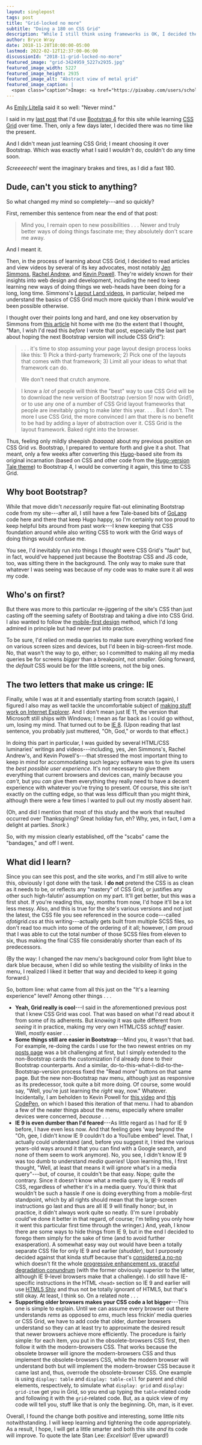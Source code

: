 ```yaml
---
layout: singlepost
tags: post
title: "Grid-locked no more"
subtitle: "Doing a 180 on CSS Grid"
description: "While I still think using frameworks is OK, I decided the best way to learn CSS Grid was to use it."
author: Bryce Wray
date: 2018-11-28T10:00:00-05:00
lastmod: 2022-02-12T12:37:00-06:00
discussionId: "2018-11-grid-locked-no-more"
featured_image: "grid-3424959_5227x2935.jpg"
featured_image_width: 5227
featured_image_height: 2935
featured_image_alt: "Abstract view of metal grid"
featured_image_caption: |
  <span class="caption">Image: <a href="https://pixabay.com/users/scholty1970-7596740/?utm_source=link-attribution&amp;utm_medium=referral&amp;utm_campaign=image&amp;utm_content=3424959">Achim Scholty</a>; <a href="https://pixabay.com/?utm_source=link-attribution&amp;utm_medium=referral&amp;utm_campaign=image&amp;utm_content=3424959">Pixabay</a></span>
---
```


As [Emily Litella](https://en.wikipedia.org/wiki/Emily_Litella) said it so well: "Never mind."

I said in my [last post](/posts/2018/11/getting-framed/) that I'd use [Bootstrap 4](https://getbootstrap.com) for this site while learning [CSS Grid](https://www.w3schools.com/css/css_grid.asp) over time. Then, only a few days later, I decided there was no time like the present.

And I didn't mean just learning CSS Grid; I meant choosing it over Bootstrap. Which was exactly what I said I _wouldn't_ do, couldn't do any time soon.

_Screeeeech!_ went the imaginary brakes and tires, as I did a fast 180.

## Dude, can't you stick to anything?

So what changed my mind so completely---and so quickly?

First, remember this sentence from near the end of that post:

> Mind you, I remain open to new possibilities&nbsp;.&nbsp;.&nbsp;.&nbsp;Newer and truly better ways of doing things fascinate me; they absolutely don't scare me away.

And I meant it.

Then, in the process of learning about CSS Grid, I decided to read articles and view videos by several of its key advocates, most notably [Jen Simmons](http://jensimmons.com), [Rachel Andrew](https://rachelandrew.co.uk), and [Kevin Powell](https://www.kevinpowell.co). They're widely known for their insights into web design and development, including the need to keep learning new ways of doing things we web-heads have been doing for a long, long time. Simmons's [Layout Land videos](https://www.youtube.com/layoutland), in particular, helped me understand the basics of CSS Grid much more quickly than I think would've been possible otherwise.

I thought over their points long and hard, and one key observation by Simmons from [this article](https://web.archive.org/web/20170723153324/http://jensimmons.com/post/feb-28-2017/benefits-learning-how-code-layouts-css) hit home with me (to the extent that I thought, "Man, I wish I'd read this _before_ I wrote that post, especially the last part about hoping the next Bootstrap version will include CSS Grid”):

> .&nbsp;.&nbsp;.&nbsp;it's time to stop assuming your page layout design process looks like this: 1) Pick a third-party framework; 2) Pick one of the layouts that comes with that framework; 3) Limit all your ideas to what that framework can do.
>
> We don't need that crutch anymore.

> I know a _lot_ of people will think the "best" way to use CSS Grid will be to download the new version of Bootstrap (version 5! now with Grid!), or to use any one of a number of CSS Grid layout frameworks that people are inevitably going to make later this year.&nbsp;.&nbsp;.&nbsp;. But I don't. The more I use CSS Grid, the more convinced I am that there is no benefit to be had by adding a layer of abstraction over it. CSS Grid is the layout framework. Baked right into the browser.

Thus, feeling only mildly sheepish _(baaaaa)_ about my previous position on CSS Grid _vs._ Bootstrap, I prepared to venture forth and give it a shot. That meant, only a few weeks after converting this [Hugo](https://gohugo.io)-based site from its original incarnation (based on CSS and other code from the [Hugo-version Tale theme](https://themes.gohugo.io/tale-hugo/)) to Bootstrap 4, I would be converting it again, this time to CSS Grid.

## Why boot Bootstrap?

While that move didn't _necessarily_ require flat-out eliminating Bootstrap code from my site---after all, I still have a few Tale-based bits of [GoLang](https://golang.org) code here and there that keep Hugo happy, so I'm certainly not too proud to keep helpful bits around from past work---I knew keeping that CSS foundation around while also writing CSS to work with the Grid ways of doing things would confuse me.

You see, I'd inevitably run into things I _thought_ were CSS Grid's "fault" but, in fact, would've happened just because the Bootstrap CSS and JS code, too, was sitting there in the background. The only way to make sure that whatever I was seeing was because of _my_ code was to make sure it all _was_ my code.

## Who's on first?

But there was more to this particular re-jiggering of the site's CSS than just casting off the seeming safety of Bootstrap and taking a dive into CSS Grid. I also wanted to follow the [mobile-first design](https://www.uxpin.com/studio/blog/a-hands-on-guide-to-mobile-first-design/) method, which I'd long admired in principle but had never put into practice.

To be sure, I'd relied on media queries to make sure everything worked fine on various screen sizes and devices, but I'd been in big-screen-first mode. No, that wasn't the way to go, either; so I committed to making all my media queries be for screens _bigger_ than a breakpoint, not _smaller_. Going forward, the _default_ CSS would be for the little screens, not the big ones.

## The two letters that make us cringe: IE

Finally, while I was at it and essentially starting from scratch (again), I figured I also may as well tackle the uncomfortable subject of [making stuff work on Internet Explorer](https://docs.microsoft.com/en-us/internet-explorer/ie11-deploy-guide/tips-and-tricks-to-manage-ie-compatibility). And I don't mean just IE 11, the version that Microsoft still ships with Windows; I mean as far back as I could go without, um, losing my mind. That turned out to be [IE 8](https://en.wikipedia.org/wiki/Internet_Explorer_8). (Upon reading that last sentence, you probably just muttered, "Oh, God," or words to that effect.)

In doing this part in particular, I was guided by several HTML/CSS luminaries’ writings and videos---including, yes, Jen Simmons's, Rachel Andrew's, and Kevin Powell's---that stressed the most important thing to keep in mind for accommodating such legacy software was to give its users the _best possible user experience_. It's not necessary to give them everything that current browsers and devices can, mainly because you _can't_, but you _can_ give them everything they really need to have a decent experience with whatever you're trying to present. Of course, this site isn't exactly on the cutting edge, so that was less difficult than you might think, although there were a few times I wanted to pull out my mostly absent hair.

(Oh, and did I mention that most of this study and the work that resulted occurred over Thanksgiving? Great holiday fun, eh? Why, yes, in fact, I _am_ a delight at parties. _Snork_.)

So, with my mission clearly established, off the "scabs" came the "bandages," and off I went.

## What did I learn?

Since you can see this post, and the site works, and I'm still alive to write this, obviously I got done with the task. I **do not** pretend the CSS is as clean as it needs to be, or reflects any "mastery" of CSS Grid, or justifies any other such high-falutin’ assumption on my part. It'll get better, but this was a first shot. If you're reading this, say, months from now, I'd hope it'll be a lot less messy. Also, and this is true for the site's various versions and not just the latest, the CSS file you see referenced in the source code---called _ofotigrid.css_ at this writing---actually gets built from multiple SCSS files, so don't read too much into some of the ordering of it all; however, I _am_ proud that I was able to cut the total number of those SCSS files from eleven to six, thus making the final CSS file considerably shorter than each of its predecessors.

(By the way: I changed the nav menu's background color from light blue to dark blue because, when I did so while testing the visibility of links in the menu, I realized I liked it better that way and decided to keep it going forward.)

So, bottom line: what came from all this just on the "It's a learning experience" level? Among other things&nbsp;.&nbsp;.&nbsp;.

- **Yeah, Grid really is cool**---I said in the aforementioned previous post that I knew CSS Grid was cool. That was based on what I'd read about it from some of its adherents. But _knowing_ it was quite different from _seeing_ it in practice, making my very own HTML/CSS _schtuff_ easier. Well, _mostly_ easier&nbsp;.&nbsp;.&nbsp;.
- **Some things still are easier in Bootstrap**---Mind you, it wasn't that bad. For example, re-doing the cards I use for the two newest entries on my [posts page](/posts) was a bit challenging at first, but I simply extended to the non-Bootstrap cards the customization I'd already done to their Bootstrap counterparts. And a similar, do-to-this-what-I-did-to-the-Bootstrap-version process fixed the "Read more" buttons on that same page. But the new non-Bootstrap nav menu, although just as responsive as its predecessor, took quite a bit more doing. Of course, some would say, "Well, you're just learning the _right_ way, now." Whatever. Incidentally, I am beholden to Kevin Powell for [this video](https://www.youtube.com/watch?v=8QKOaTYvYUA) and [this CodePen](https://codepen.io/kevinpowell/pen/jxppmr), on which I based this iteration of that menu. I had to abandon a few of the neater things about the menu, especially where smaller devices were concerned, _because_&nbsp;.&nbsp;.&nbsp;.
- **IE 9 is even dumber than I'd feared**---As little regard as I had for IE 9 before, I have even less now.
	And that feeling goes ’way beyond the "Oh, gee, I didn't know IE 9 couldn't do a YouTube embed" level. That, I actually could understand (and, before you suggest it, I tried the various years-old ways around it that you can find with a Google search, and none of them seem to work anymore).
	No, you see, I didn't know IE 9 was too dumb to understand _media queries_! Upon learning this, I first thought, "Well, at least that means it will _ignore_ what's in a media query"---but, of course, it couldn't be that easy. Nope; quite the contrary. Since it doesn't know what a media query is, IE 9 reads _all_ CSS, regardless of whether it's in a media query. You'd think that wouldn't be such a hassle if one is doing everything from a mobile-first standpoint, which by all rights should mean that the large-screen instructions go last and thus are all IE 9 will finally honor; but, in practice, it didn't always work quite so neatly. (I'm sure I probably could've done it better in that regard, of course; I'm telling you only how it went this particular first time through the wringer.)
	And, yeah, I know there are some ways to hide things from IE 9, but in the end I decided to forego them simply for the sake of time (and to avoid further exasperation). A somewhat easy way out would have been a totally separate CSS file for only IE 9 and earlier (_shudder_), but I purposely decided against that kinda stuff because that's [considered a no-no](https://www.w3.org/community/webed/wiki/Optimizing_content_for_different_browsers:_the_RIGHT_way) which doesn't fit the whole [progressive enhancement _vs._ graceful degradation conundrum](https://www.w3.org/wiki/Graceful_degradation_versus_progressive_enhancement) (with the former obviously superior to the latter, although IE 9-level browsers make that a challenge). I do still have IE-specific instructions in the HTML `<head>` section so IE 9 and earlier will use [HTML5 Shiv](https://github.com/aFarkas/html5shiv/) and thus not be totally ignorant of HTML5, but that's still okay. At least, I think so.
	On a related note&nbsp;.&nbsp;.&nbsp;.
- **Supporting older browsers makes your CSS code a lot bigger**---This one is simple to explain. Until we can assume every browser out there understands _rems_ as opposed to _ems_, much less frickin’ media queries or CSS Grid, we have to add code that older, dumber browsers understand so they can at least try to approximate the desired result that newer browsers achieve more efficiently.
	The procedure is fairly simple: for each item, you put in the obsolete-browsers CSS first, then follow it with the modern-browsers CSS. That works because the obsolete browser will ignore the modern-browsers CSS and thus implement the obsolete-browsers CSS, while the modern browser will understand both but will implement the modern-browser CSS because it came last and, thus, overrode the obsolete-browser CSS.
	One example is using `display: table` and `display: table-cell` for parent and child elements, respectively, to simulate what `display: grid` and `display: grid-item` get you in Grid, so you end up typing the `table`-related code and following it with the `grid`-related code. But, as a quick view of my code will tell you, stuff like that is only the beginning. Oh, man, is it ever.

Overall, I found the change both positive and interesting, some little nits notwithstanding. I will keep learning and tightening the code appropriately. As a result, I hope, I will get a little smarter and both this site _and_ its code will improve. To quote the late Stan Lee: _Excelsior!_ (Ever&nbsp;upward!)
